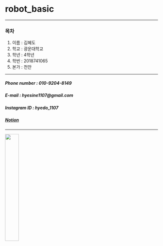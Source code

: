 # robot_basic
---
### 목차
1. 이름 : 김혜도
2. 학교 : 광운대학교
3. 학년 : 4학년
4. 학번 : 2018741065
5. 본가 : 천안
---

##### Phone number : 010-9204-8149  
##### E-mail : _hyesine1107@gmail.com_
##### Instagram ID : *hyedo_1107*  
##### [Notion](https://sparkling-estimate-880.notion.site/139c8c5208fc406d8bd8e435be1e071f)
---
<img src="https://user-images.githubusercontent.com/127837714/225518552-3223d2b0-eb1f-4c70-9475-3a072642c340.jpg" width="30%" height="30%"/>
